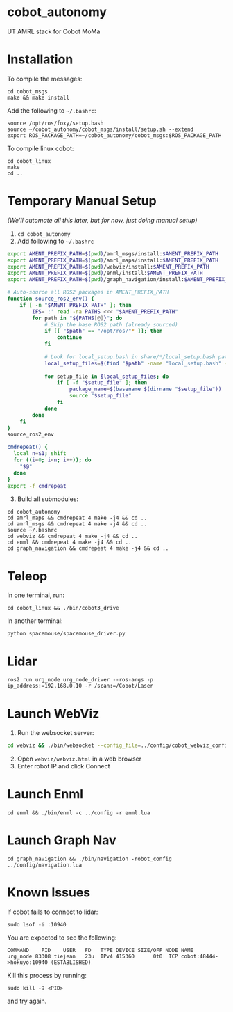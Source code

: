 # cobot_autonomy
UT AMRL stack for Cobot MoMa

# Installation
To compile the messages:
```
cd cobot_msgs
make && make install
```

Add the following to `~/.bashrc`:
```
source /opt/ros/foxy/setup.bash
source ~/cobot_autonomy/cobot_msgs/install/setup.sh --extend
export ROS_PACKAGE_PATH=~/cobot_autonomy/cobot_msgs:$ROS_PACKAGE_PATH
```

To compile linux cobot:
```
cd cobot_linux
make 
cd ..
```

# Temporary Manual Setup
*(We'll automate all this later, but for now, just doing manual setup)*

1. `cd cobot_autonomy`
2. Add following to `~/.bashrc`
```bash
export AMENT_PREFIX_PATH=$(pwd)/amrl_msgs/install:$AMENT_PREFIX_PATH
export AMENT_PREFIX_PATH=$(pwd)/amrl_maps/install:$AMENT_PREFIX_PATH
export AMENT_PREFIX_PATH=$(pwd)/webviz/install:$AMENT_PREFIX_PATH
export AMENT_PREFIX_PATH=$(pwd)/enml/install:$AMENT_PREFIX_PATH
export AMENT_PREFIX_PATH=$(pwd)/graph_navigation/install:$AMENT_PREFIX_PATH

# Auto-source all ROS2 packages in AMENT_PREFIX_PATH
function source_ros2_env() {
    if [ -n "$AMENT_PREFIX_PATH" ]; then
        IFS=':' read -ra PATHS <<< "$AMENT_PREFIX_PATH"
        for path in "${PATHS[@]}"; do
            # Skip the base ROS2 path (already sourced)
            if [[ "$path" == "/opt/ros/"* ]]; then
                continue
            fi
            
            # Look for local_setup.bash in share/*/local_setup.bash pattern
            local_setup_files=$(find "$path" -name "local_setup.bash" -path "*/share/*/local_setup.bash" 2>/dev/null)
            
            for setup_file in $local_setup_files; do
                if [ -f "$setup_file" ]; then
                    package_name=$(basename $(dirname "$setup_file"))
                    source "$setup_file"
                fi
            done
        done
    fi
}
source_ros2_env

cmdrepeat() {
  local n=$1; shift
  for ((i=0; i<n; i++)); do
    "$@"
  done
}
export -f cmdrepeat

```
3. Build all submodules:
```
cd cobot_autonomy
cd amrl_maps && cmdrepeat 4 make -j4 && cd ..
cd amrl_msgs && cmdrepeat 4 make -j4 && cd ..
source ~/.bashrc
cd webviz && cmdrepeat 4 make -j4 && cd ..
cd enml && cmdrepeat 4 make -j4 && cd ..
cd graph_navigation && cmdrepeat 4 make -j4 && cd ..
```

# Teleop
In one terminal, run:
```
cd cobot_linux && ./bin/cobot3_drive
```
In another terminal:
```
python spacemouse/spacemouse_driver.py
```

# Lidar
```
ros2 run urg_node urg_node_driver --ros-args -p ip_address:=192.168.0.10 -r /scan:=/Cobot/Laser
```

# Launch WebViz
1. Run the websocket server:
```bash
cd webviz && ./bin/websocket --config_file=../config/cobot_webviz_config.lua --v=1
```
2. Open `webviz/webviz.html` in a web browser
3. Enter robot IP and click Connect

# Launch Enml
```
cd enml && ./bin/enml -c ../config -r enml.lua
```

# Launch Graph Nav
```
cd graph_navigation && ./bin/navigation -robot_config ../config/navigation.lua
```

# Known Issues
If cobot fails to connect to lidar:
```
sudo lsof -i :10940
```
You are expected to see the following:
```
COMMAND    PID    USER   FD   TYPE DEVICE SIZE/OFF NODE NAME
urg_node 83308 tiejean   23u  IPv4 415360      0t0  TCP cobot:48444->hokuyo:10940 (ESTABLISHED)
```
Kill this process by running:
```
sudo kill -9 <PID>
```
and try again.